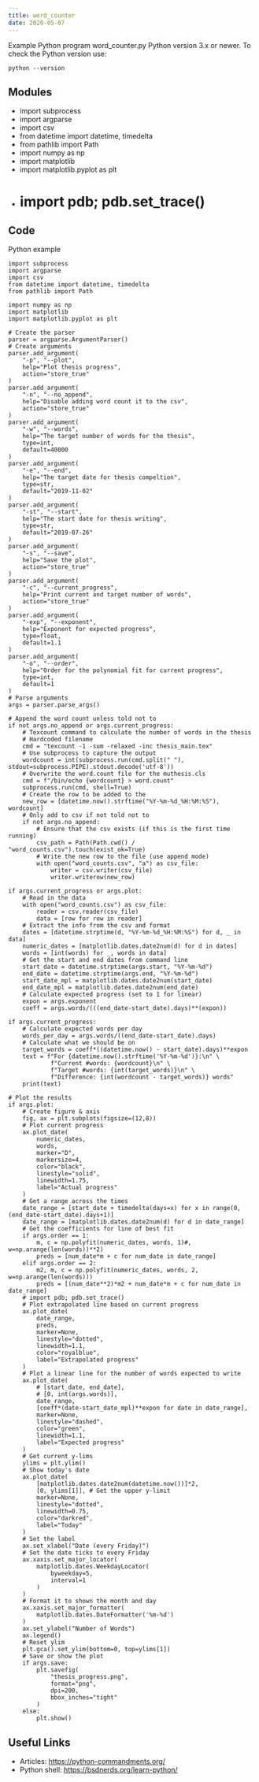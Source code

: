 ```yaml
---
title: word_counter
date: 2020-05-07
---
```

Example Python program word_counter.py
Python version 3.x or newer.
To check the Python version use:

    python --version

## Modules

* import subprocess
* import argparse
* import csv
* from datetime import datetime, timedelta
* from pathlib import Path
* import numpy as np
* import matplotlib
* import matplotlib.pyplot as plt
* # import pdb; pdb.set_trace()

## Code

Python example

    import subprocess
    import argparse
    import csv
    from datetime import datetime, timedelta
    from pathlib import Path
    
    import numpy as np
    import matplotlib
    import matplotlib.pyplot as plt
    
    # Create the parser
    parser = argparse.ArgumentParser()
    # Create arguments
    parser.add_argument(
        "-p", "--plot",
        help="Plot thesis progress",
        action="store_true"
    )
    parser.add_argument(
        "-n", "--no_append",
        help="Disable adding word count it to the csv",
        action="store_true"
    )
    parser.add_argument(
        "-w", "--words",
        help="The target number of words for the thesis",
        type=int,
        default=40000
    )
    parser.add_argument(
        "-e", "--end",
        help="The target date for thesis compeltion",
        type=str,
        default="2019-11-02"
    )
    parser.add_argument(
        "-st", "--start",
        help="The start date for thesis writing",
        type=str,
        default="2019-07-26"
    )
    parser.add_argument(
        "-s", "--save",
        help="Save the plot",
        action="store_true"
    )
    parser.add_argument(
        "-c", "--current_progress",
        help="Print current and target number of words",
        action="store_true"
    )
    parser.add_argument(
        "-exp", "--exponent",
        help="Exponent for expected progress",
        type=float,
        default=1.1
    )
    parser.add_argument(
        "-o", "--order",
        help="Order for the polynomial fit for current progress",
        type=int,
        default=1
    )
    # Parse arguments
    args = parser.parse_args()
    
    # Append the word count unless told not to
    if not args.no_append or args.current_progress:
        # Texcount command to calculate the number of words in the thesis
        # Hardcoded filename
        cmd = "texcount -1 -sum -relaxed -inc thesis_main.tex"
        # Use subprocess to capture the output
        wordcount = int(subprocess.run(cmd.split(" "), stdout=subprocess.PIPE).stdout.decode('utf-8'))
        # Overwrite the word.count file for the muthesis.cls
        cmd = f"/bin/echo {wordcount} > word.count"
        subprocess.run(cmd, shell=True)
        # Create the row to be added to the
        new_row = [datetime.now().strftime("%Y-%m-%d_%H:%M:%S"), wordcount]
        # Only add to csv if not told not to
        if not args.no_append:
            # Ensure that the csv exists (if this is the first time running)
            csv_path = Path(Path.cwd() / "word_counts.csv").touch(exist_ok=True)
            # Write the new row to the file (use append mode)
            with open("word_counts.csv", "a") as csv_file:
                writer = csv.writer(csv_file)
                writer.writerow(new_row)
    
    if args.current_progress or args.plot:
        # Read in the data
        with open("word_counts.csv") as csv_file:
            reader = csv.reader(csv_file)
            data = [row for row in reader]
        # Extract the info from the csv and format
        dates = [datetime.strptime(d, "%Y-%m-%d_%H:%M:%S") for d, _ in data]
        numeric_dates = [matplotlib.dates.date2num(d) for d in dates]
        words = [int(words) for _, words in data]
        # Get the start and end dates from command line
        start_date = datetime.strptime(args.start, "%Y-%m-%d")
        end_date = datetime.strptime(args.end, "%Y-%m-%d")
        start_date_mpl = matplotlib.dates.date2num(start_date)
        end_date_mpl = matplotlib.dates.date2num(end_date)
        # Calculate expected progress (set to 1 for linear)
        expon = args.exponent
        coeff = args.words/(((end_date-start_date).days)**(expon))
    
    if args.current_progress:
        # Calculate expected words per day
        words_per_day = args.words/((end_date-start_date).days)
        # Calculate what we should be on
        target_words = coeff*((datetime.now() - start_date).days)**expon
        text = f"For {datetime.now().strftime('%Y-%m-%d')}:\n" \
                f"Current #words: {wordcount}\n" \
                f"Target #words: {int(target_words)}\n" \
                f"Difference: {int(wordcount - target_words)} words"
        print(text)
    
    # Plot the results
    if args.plot:
        # Create figure & axis
        fig, ax = plt.subplots(figsize=(12,8))
        # Plot current progress
        ax.plot_date(
            numeric_dates,
            words,
            marker="D",
            markersize=4,
            color="black",
            linestyle="solid",
            linewidth=1.75,
            label="Actual progress"
        )
        # Get a range across the times
        date_range = [start_date + timedelta(days=x) for x in range(0, (end_date-start_date).days+1)]
        date_range = [matplotlib.dates.date2num(d) for d in date_range]
        # Get the coefficients for line of best fit
        if args.order == 1:
            m, c = np.polyfit(numeric_dates, words, 1)#, w=np.arange(len(words))**2)
            preds = [num_date*m + c for num_date in date_range]
        elif args.order == 2:
            m2, m, c = np.polyfit(numeric_dates, words, 2, w=np.arange(len(words)))
            preds = [(num_date**2)*m2 + num_date*m + c for num_date in date_range]
        # import pdb; pdb.set_trace()
        # Plot extrapolated line based on current progress
        ax.plot_date(
            date_range,
            preds,
            marker=None,
            linestyle="dotted",
            linewidth=1.1,
            color="royalblue",
            label="Extrapolated progress"
        )
        # Plot a linear line for the number of words expected to write
        ax.plot_date(
            # [start_date, end_date],
            # [0, int(args.words)],
            date_range,
            [coeff*(date-start_date_mpl)**expon for date in date_range],
            marker=None,
            linestyle="dashed",
            color="green",
            linewidth=1.1,
            label="Expected progress"
        )
        # Get current y-lims
        ylims = plt.ylim()
        # Show today's date
        ax.plot_date(
            [matplotlib.dates.date2num(datetime.now())]*2,
            [0, ylims[1]], # Get the upper y-limit
            marker=None,
            linestyle="dotted",
            linewidth=0.75,
            color="darkred",
            label="Today"
        )
        # Set the label
        ax.set_xlabel("Date (every Friday)")
        # Set the date ticks to every Friday
        ax.xaxis.set_major_locator(
            matplotlib.dates.WeekdayLocator(
                byweekday=5,
                interval=1
            )
        )
        # Format it to shown the month and day
        ax.xaxis.set_major_formatter(
            matplotlib.dates.DateFormatter('%m-%d')
        )
        ax.set_ylabel("Number of Words")
        ax.legend()
        # Reset ylim
        plt.gca().set_ylim(bottom=0, top=ylims[1])
        # Save or show the plot
        if args.save:
            plt.savefig(
                "thesis_progress.png",
                format="png",
                dpi=200,
                bbox_inches="tight"
            )
        else:
            plt.show()

## Useful Links

- Articles: https://python-commandments.org/
- Python shell: https://bsdnerds.org/learn-python/
